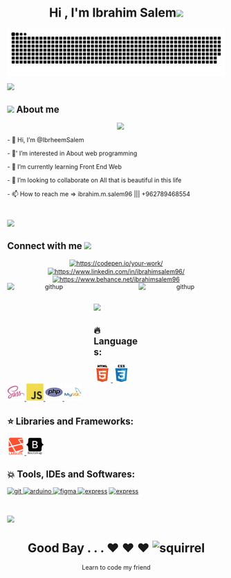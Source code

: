 <h1 align="center">Hi , I'm Ibrahim Salem<img src="https://media.giphy.com/media/hvRJCLFzcasrR4ia7z/giphy.gif" width="35"></h1>


  <p align="center">
  <img src="https://raw.githubusercontent.com/Elanza-48/Elanza-48/main/resources/img/github-contribution-grid-snake.svg" alt="snake"></center>
</p>

<a href="#"><img src="https://user-images.githubusercontent.com/73097560/115834477-dbab4500-a447-11eb-908a-139a6edaec5c.gif"></a>


<p align="center">

 ## <picture><img src = "https://github.com/7oSkaaa/7oSkaaa/blob/main/Images/about_me.gif?raw=true" width = 50px></picture> About me

<picture> <img align="right" src="https://github.com/7oSkaaa/7oSkaaa/blob/main/Images/Right_Side.gif?raw=true" width = 250px></picture>
</p>

<br>

<p>- 👋 Hi, I’m @IbrheemSalem<p>
<p>- 👀' I’m interested in About web programming<p>
<p>- 🌱 I’m currently learning Front End Web</p>
<p>- 💞️ I’m looking to collaborate on All that is beautiful in this life<p> 
<p>- 📫 How to reach me => ibrahim.m.salem96 ||| +962789468554<p> 

<br>

<a href="#"><img src="https://user-images.githubusercontent.com/73097560/115834477-dbab4500-a447-11eb-908a-139a6edaec5c.gif"></a>


<h2> Connect with me <img src='https://raw.githubusercontent.com/ShahriarShafin/ShahriarShafin/main/Assets/handshake.gif' width="100px"> </h2>       
<p align="center" ><a href="https://codepen.io/your-work/" target="blank"><img align="center" src="https://raw.githubusercontent.com/rahuldkjain/github-profile-readme-generator/master/src/images/icons/Social/codepen.svg" alt="https://codepen.io/your-work/" height="40" width="40" /></a>
<a href="www.linkedin.com/in/ibrahimsalem96" target="blank"><img align="center" padding="10" src="https://raw.githubusercontent.com/rahuldkjain/github-profile-readme-generator/master/src/images/icons/Social/linked-in-alt.svg" alt="https://www.linkedin.com/in/ibrahimsalem96/" height="40" width="40" /></a>
<a href="https://www.behance.net/ibrahimsalem96" target="blank"><img align="center" src="https://raw.githubusercontent.com/rahuldkjain/github-profile-readme-generator/master/src/images/icons/Social/behance.svg" alt="https://www.behance.net/ibrahimsalem96" height="40" width="40" /></a>
<br>
<a href="#"><img align="left" src="https://octodex.github.com/images/daftpunktocat-guy.gif" alt="githup" height="200" width="200" /></a>
<a href="#"><img align="right" src="https://octodex.github.com/images/daftpunktocat-thomas.gif"alt="githup" height="200" width="200" /></a>

</p>


<br><br>
<a href="#"><img src="https://user-images.githubusercontent.com/73097560/115834477-dbab4500-a447-11eb-908a-139a6edaec5c.gif"></a>


  ## 🔥 Languages:

<p align="left"> 
<a href="https://www.w3.org/html/" target="_blank" rel="noreferrer"> <img src="https://raw.githubusercontent.com/devicons/devicon/master/icons/html5/html5-original-wordmark.svg" alt="html5" width="40" height="40" /> </a>
<a href="https://www.w3schools.com/css/" target="_blank" rel="noreferrer"> <img src="https://raw.githubusercontent.com/devicons/devicon/master/icons/css3/css3-original-wordmark.svg"  alt="css3" width="40" height="40" /> </a>
<a href="https://sass-lang.com" target="_blank" rel="noreferrer"> <img src="https://raw.githubusercontent.com/devicons/devicon/master/icons/sass/sass-original.svg" alt="sass" width="40" height="40" /> </a>
<a href="https://developer.mozilla.org/en-US/docs/Web/JavaScript" target="_blank" rel="noreferrer"> <img src="https://raw.githubusercontent.com/devicons/devicon/master/icons/javascript/javascript-original.svg" alt="javascript" width="40" height="40" /> </a>
<a href="https://www.php.net" target="_blank" rel="noreferrer"> <img src="https://raw.githubusercontent.com/devicons/devicon/master/icons/php/php-original.svg" alt="php" width="40" height="40" /> </a>      
<a href="https://www.mysql.com/" target="_blank" rel="noreferrer"> <img src="https://raw.githubusercontent.com/devicons/devicon/master/icons/mysql/mysql-original-wordmark.svg" alt="mysql" width="40" height="40" /> </a>
</p>

  
   
  ## ⭐️ Libraries and Frameworks:

<p align="left"> 
</a> <a href="https://laravel.com/" target="_blank" rel="noreferrer"> <img src="https://raw.githubusercontent.com/devicons/devicon/master/icons/laravel/laravel-plain-wordmark.svg" alt="laravel" width="40" height="40" /> </a>
<a href="https://getbootstrap.com" target="_blank" rel="noreferrer"> <img src="https://raw.githubusercontent.com/devicons/devicon/master/icons/bootstrap/bootstrap-plain-wordmark.svg" alt="bootstrap" width="40" height="40" /> </a>
      
</p>

   ##  💥  Tools, IDEs and Softwares:

<p align="left"> 
<a href="https://git-scm.com/" target="_blank" rel="noreferrer"> <img src="https://www.vectorlogo.zone/logos/git-scm/git-scm-icon.svg" alt="git" width="40" height="40" /> </a>
<a href="https://www.arduino.cc/" target="_blank" rel="noreferrer"> <img src="https://cdn.worldvectorlogo.com/logos/arduino-1.svg" alt="arduino" width="40" height="40" /> </a>
<a href="https://www.figma.com/" target="_blank" rel="noreferrer"> <img src="https://www.vectorlogo.zone/logos/figma/figma-icon.svg" alt="figma" width="40" height="40" /> </a>
  <a href="https://www.mathworks.com/products/matlab.html"> <img src="https://img.stackshare.io/service/1214/h5g3etjnacmazg8oq17z.jpeg" alt="express" width="43" height="37" /></a>
    <a href="https://www.blender.org/"> <img src="[https://img.stackshare.io/service/1214/h5g3etjnacmazg8oq17z.jpeg](https://upload.wikimedia.org/wikipedia/commons/thumb/0/0c/Blender_logo_no_text.svg/587px-Blender_logo_no_text.svg.png)" alt="express" width="43" height="37" /></a>
</p>
<br><br>
<a href="https://www.youtube.com/watch?v=dQw4w9WgXcQ"><img src="https://user-images.githubusercontent.com/73097560/115834477-dbab4500-a447-11eb-908a-139a6edaec5c.gif"></a>

<h1 align="center">Good Bay . . . ❤️ ❤️ ❤️
<img src="https://themusictherapycenter.files.wordpress.com/2019/09/o1qp7h0.gif?w=300&h=219&zoom=2" alt="squirrel" height="200"/> 
</h1>
<p align="center">Learn to code my friend</p>
